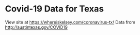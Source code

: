 # Covid-19 Data for Texas

View site at https://whereiskelsey.com/coronavirus-tx/
Data from http://austintexas.gov/COVID19
